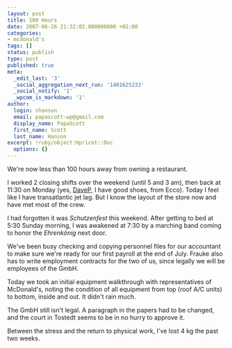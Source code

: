 ```yaml
---
layout: post
title: 100 Hours
date: 2007-06-26 21:32:02.000000000 +02:00
categories:
- mcdonald's
tags: []
status: publish
type: post
published: true
meta:
  _edit_last: '3'
  _social_aggregation_next_run: '1401625233'
  _social_notify: '1'
  _wpcom_is_markdown: '1'
author:
  login: shanson
  email: papascott-wp@gmail.com
  display_name: PapaScott
  first_name: Scott
  last_name: Hanson
excerpt: !ruby/object:Hpricot::Doc
  options: {}
---
```

<p>We're now less than 100 hours away from owning a restaurant.</p>
<p>I worked 2 closing shifts over the weekend (until 5 and 3 am), then back at 11:30 on Monday (yes, <a href="http://www.papascott.de/archives/2007/06/22/training-day/#comment-34506">DaveP</a>, I have good shoes, from Ecco). Today I feel like I have transatlantic jet lag. But I know the layout of the store now and have met most of the crew.</p>
<p>I had forgotten it was <em>Schutzenfest</em> this weekend. After getting to bed at 5:30 Sunday morning, I was awakened at 7:30 by a marching band coming to honor the <em>Ehrenkönig</em> next door.</p>
<p>We've been busy checking and copying personnel files for our accountant to make sure we're ready for our first payroll at the end of July. Frauke also has to write employment contracts for the two of us, since legally we will be employees of the GmbH.</p>
<p>Today we took an initial equipment walkthrough with representatives of McDonald's, noting the condition of all equipment from top (roof A/C units) to bottom, inside and out. It didn't rain much.</p>
<p>The GmbH still isn't legal. A paragraph in the papers had to be changed, and the court in Tostedt seems to be in no hurry to approve it.</p>
<p>Between the stress and the return to physical work, I've lost 4 kg the past two weeks.</p>
